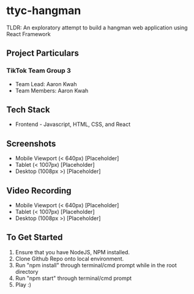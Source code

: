 # ttyc-hangman
TLDR: An exploratory attempt to build a hangman web application using React Framework

## Project Particulars

### TikTok Team Group 3
* Team Lead: Aaron Kwah
* Team Members: Aaron Kwah

## Tech Stack 
* Frontend - Javascript, HTML, CSS, and React

## Screenshots
* Mobile Viewport (< 640px) [Placeholder] <br>
* Tablet (< 1007px) [Placeholder] <br>
* Desktop (1008px >) [Placeholder] <br>

## Video Recording
* Mobile Viewport (< 640px) [Placeholder] <br>
* Tablet (< 1007px) [Placeholder] <br>
* Desktop (1008px >) [Placeholder] <br>

## To Get Started 
1. Ensure that you have NodeJS, NPM installed.
2. Clone Github Repo onto local environment.
3. Run "npm install" through terminal/cmd prompt while in the root directory
4. Run "npm start" through terminal/cmd prompt
5. Play :)




